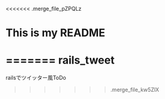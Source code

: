 <<<<<<< .merge_file_pZPQLz
# This is my README
=======
rails_tweet
===========

railsでツイッター風ToDo
>>>>>>> .merge_file_kw5ZlX

